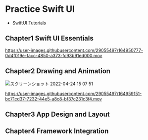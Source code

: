 # Practice Swift UI

- [SwiftUI Tutorials](https://developer.apple.com/tutorials/swiftui/)

## Chapter1 Swift UI Essentials



https://user-images.githubusercontent.com/29055497/164950777-0d4f019e-facc-4850-a373-fc93b91ed000.mov



## Chapter2 Drawing and Animation

![スクリーンショット 2022-04-24 15 07 51](https://user-images.githubusercontent.com/29055497/164959137-bdb1cfad-b81d-436d-85a3-b230925af7e9.png)




https://user-images.githubusercontent.com/29055497/164959151-bc71cd37-7232-44e5-a8c8-bf37c231c3f4.mov



## Chapter3 App Design and Layout


## Chapter4 Framework Integration
